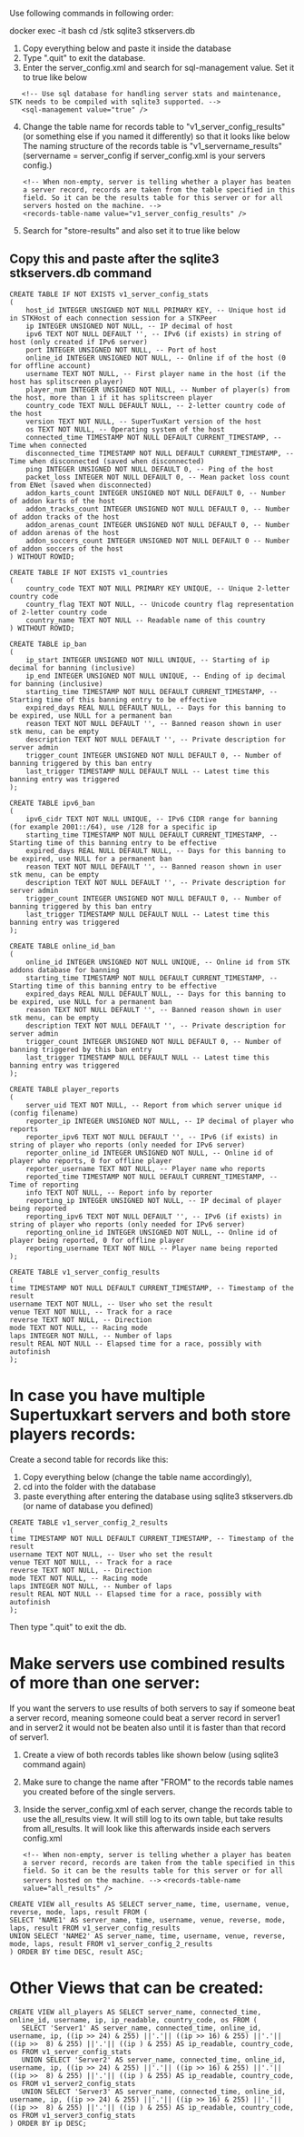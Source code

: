 Use following commands in following order:

docker exec -it <supertuxkart container name> bash
cd /stk
sqlite3 stkservers.db

1) Copy everything below and paste it inside the database
2) Type ".quit" to exit the database.
3) Enter the server_config.xml and search for sql-management value. Set it to true like below
 ```
    <!-- Use sql database for handling server stats and maintenance, STK needs to be compiled with sqlite3 supported. -->
    <sql-management value="true" />
 ```
4) Change the table name for records table to "v1_server_config_results" (or something else if you named it differently) so that it looks like below
   The naming structure of the records table is "v1_servername_results"  (servername = server_config if server_config.xml is your servers config.)

    ```
    <!-- When non-empty, server is telling whether a player has beaten a server record, records are taken from the table specified in this field. So it can be the results table for this server or for all servers hosted on the machine. -->
    <records-table-name value="v1_server_config_results" />
    ```
5) Search for "store-results" and also set it to true like below

    <!-- When true, stores race results in a separate table for each server. -->
    <store-results value="true" />

## Copy this and paste after the sqlite3 stkservers.db command

```
CREATE TABLE IF NOT EXISTS v1_server_config_stats
(
    host_id INTEGER UNSIGNED NOT NULL PRIMARY KEY, -- Unique host id in STKHost of each connection session for a STKPeer
    ip INTEGER UNSIGNED NOT NULL, -- IP decimal of host
    ipv6 TEXT NOT NULL DEFAULT '', -- IPv6 (if exists) in string of host (only created if IPv6 server)
    port INTEGER UNSIGNED NOT NULL, -- Port of host
    online_id INTEGER UNSIGNED NOT NULL, -- Online if of the host (0 for offline account)
    username TEXT NOT NULL, -- First player name in the host (if the host has splitscreen player)
    player_num INTEGER UNSIGNED NOT NULL, -- Number of player(s) from the host, more than 1 if it has splitscreen player
    country_code TEXT NULL DEFAULT NULL, -- 2-letter country code of the host
    version TEXT NOT NULL, -- SuperTuxKart version of the host
    os TEXT NOT NULL, -- Operating system of the host
    connected_time TIMESTAMP NOT NULL DEFAULT CURRENT_TIMESTAMP, -- Time when connected
    disconnected_time TIMESTAMP NOT NULL DEFAULT CURRENT_TIMESTAMP, -- Time when disconnected (saved when disconnected)
    ping INTEGER UNSIGNED NOT NULL DEFAULT 0, -- Ping of the host
    packet_loss INTEGER NOT NULL DEFAULT 0, -- Mean packet loss count from ENet (saved when disconnected)
    addon_karts_count INTEGER UNSIGNED NOT NULL DEFAULT 0, -- Number of addon karts of the host
    addon_tracks_count INTEGER UNSIGNED NOT NULL DEFAULT 0, -- Number of addon tracks of the host
    addon_arenas_count INTEGER UNSIGNED NOT NULL DEFAULT 0, -- Number of addon arenas of the host
    addon_soccers_count INTEGER UNSIGNED NOT NULL DEFAULT 0 -- Number of addon soccers of the host
) WITHOUT ROWID;

CREATE TABLE IF NOT EXISTS v1_countries
(
    country_code TEXT NOT NULL PRIMARY KEY UNIQUE, -- Unique 2-letter country code
    country_flag TEXT NOT NULL, -- Unicode country flag representation of 2-letter country code
    country_name TEXT NOT NULL -- Readable name of this country
) WITHOUT ROWID;

CREATE TABLE ip_ban
(
    ip_start INTEGER UNSIGNED NOT NULL UNIQUE, -- Starting of ip decimal for banning (inclusive)
    ip_end INTEGER UNSIGNED NOT NULL UNIQUE, -- Ending of ip decimal for banning (inclusive)
    starting_time TIMESTAMP NOT NULL DEFAULT CURRENT_TIMESTAMP, -- Starting time of this banning entry to be effective
    expired_days REAL NULL DEFAULT NULL, -- Days for this banning to be expired, use NULL for a permanent ban
    reason TEXT NOT NULL DEFAULT '', -- Banned reason shown in user stk menu, can be empty
    description TEXT NOT NULL DEFAULT '', -- Private description for server admin
    trigger_count INTEGER UNSIGNED NOT NULL DEFAULT 0, -- Number of banning triggered by this ban entry
    last_trigger TIMESTAMP NULL DEFAULT NULL -- Latest time this banning entry was triggered
);

CREATE TABLE ipv6_ban
(
    ipv6_cidr TEXT NOT NULL UNIQUE, -- IPv6 CIDR range for banning (for example 2001::/64), use /128 for a specific ip
    starting_time TIMESTAMP NOT NULL DEFAULT CURRENT_TIMESTAMP, -- Starting time of this banning entry to be effective
    expired_days REAL NULL DEFAULT NULL, -- Days for this banning to be expired, use NULL for a permanent ban
    reason TEXT NOT NULL DEFAULT '', -- Banned reason shown in user stk menu, can be empty
    description TEXT NOT NULL DEFAULT '', -- Private description for server admin
    trigger_count INTEGER UNSIGNED NOT NULL DEFAULT 0, -- Number of banning triggered by this ban entry
    last_trigger TIMESTAMP NULL DEFAULT NULL -- Latest time this banning entry was triggered
);

CREATE TABLE online_id_ban
(
    online_id INTEGER UNSIGNED NOT NULL UNIQUE, -- Online id from STK addons database for banning
    starting_time TIMESTAMP NOT NULL DEFAULT CURRENT_TIMESTAMP, -- Starting time of this banning entry to be effective
    expired_days REAL NULL DEFAULT NULL, -- Days for this banning to be expired, use NULL for a permanent ban
    reason TEXT NOT NULL DEFAULT '', -- Banned reason shown in user stk menu, can be empty
    description TEXT NOT NULL DEFAULT '', -- Private description for server admin
    trigger_count INTEGER UNSIGNED NOT NULL DEFAULT 0, -- Number of banning triggered by this ban entry
    last_trigger TIMESTAMP NULL DEFAULT NULL -- Latest time this banning entry was triggered
);

CREATE TABLE player_reports
(
    server_uid TEXT NOT NULL, -- Report from which server unique id (config filename)
    reporter_ip INTEGER UNSIGNED NOT NULL, -- IP decimal of player who reports
    reporter_ipv6 TEXT NOT NULL DEFAULT '', -- IPv6 (if exists) in string of player who reports (only needed for IPv6 server)
    reporter_online_id INTEGER UNSIGNED NOT NULL, -- Online id of player who reports, 0 for offline player
    reporter_username TEXT NOT NULL, -- Player name who reports
    reported_time TIMESTAMP NOT NULL DEFAULT CURRENT_TIMESTAMP, -- Time of reporting
    info TEXT NOT NULL, -- Report info by reporter
    reporting_ip INTEGER UNSIGNED NOT NULL, -- IP decimal of player being reported
    reporting_ipv6 TEXT NOT NULL DEFAULT '', -- IPv6 (if exists) in string of player who reports (only needed for IPv6 server)
    reporting_online_id INTEGER UNSIGNED NOT NULL, -- Online id of player being reported, 0 for offline player
    reporting_username TEXT NOT NULL -- Player name being reported
);

CREATE TABLE v1_server_config_results
(
time TIMESTAMP NOT NULL DEFAULT CURRENT_TIMESTAMP, -- Timestamp of the result
username TEXT NOT NULL, -- User who set the result
venue TEXT NOT NULL, -- Track for a race
reverse TEXT NOT NULL, -- Direction
mode TEXT NOT NULL, -- Racing mode
laps INTEGER NOT NULL, -- Number of laps
result REAL NOT NULL -- Elapsed time for a race, possibly with autofinish 
);

```
 
# In case you have multiple Supertuxkart servers and both store players records:
Create a second table for records like this:
1) Copy everything below (change the table name accordingly), 
2) cd into the folder with the database
3) paste everything after entering the database using sqlite3 stkservers.db (or name of database you defined)
 
```
CREATE TABLE v1_server_config_2_results
(
time TIMESTAMP NOT NULL DEFAULT CURRENT_TIMESTAMP, -- Timestamp of the result
username TEXT NOT NULL, -- User who set the result
venue TEXT NOT NULL, -- Track for a race
reverse TEXT NOT NULL, -- Direction
mode TEXT NOT NULL, -- Racing mode
laps INTEGER NOT NULL, -- Number of laps
result REAL NOT NULL -- Elapsed time for a race, possibly with autofinish 
);
 ```
Then type ".quit" to exit the db.

# Make servers use combined results of more than one server:
If you want the servers to use results of both servers to say if someone beat a server record, meaning someone could beat a server record in server1 and in server2 it would not be beaten also until it is faster than that record of server1. 
1) Create a view of both records tables like shown below (using sqlite3 command again) 
2) Make sure to change the name after "FROM" to the records table names you created before of the single servers.
3) Inside the server_config.xml of each server, change the records table to use the all_results view. It will still log to its own table, but take results from all_results.
It will look like this afterwards inside each servers config.xml
 

    `<!-- When non-empty, server is telling whether a player has beaten a server record, records are taken from the table specified in this field. So it can be the results table for this server or for all servers hosted on the machine. -->`
    `<records-table-name value="all_results" />`
 
```
CREATE VIEW all_results AS SELECT server_name, time, username, venue, reverse, mode, laps, result FROM (
SELECT 'NAME1' AS server_name, time, username, venue, reverse, mode, laps, result FROM v1_server_config_results
UNION SELECT 'NAME2' AS server_name, time, username, venue, reverse, mode, laps, result FROM v1_server_config_2_results
) ORDER BY time DESC, result ASC;
```

 
# Other Views that can be created:
 ```
 CREATE VIEW all_players AS SELECT server_name, connected_time, online_id, username, ip, ip_readable, country_code, os FROM (
    SELECT 'Server1' AS server_name, connected_time, online_id, username, ip, ((ip >> 24) & 255) ||'.'|| ((ip >> 16) & 255) ||'.'|| ((ip >>  8) & 255) ||'.'|| ((ip ) & 255) AS ip_readable, country_code, os FROM v1_server_config_stats
    UNION SELECT 'Server2' AS server_name, connected_time, online_id, username, ip, ((ip >> 24) & 255) ||'.'|| ((ip >> 16) & 255) ||'.'|| ((ip >>  8) & 255) ||'.'|| ((ip ) & 255) AS ip_readable, country_code, os FROM v1_server2_config_stats
    UNION SELECT 'Server3' AS server_name, connected_time, online_id, username, ip, ((ip >> 24) & 255) ||'.'|| ((ip >> 16) & 255) ||'.'|| ((ip >>  8) & 255) ||'.'|| ((ip ) & 255) AS ip_readable, country_code, os FROM v1_server3_config_stats
) ORDER BY ip DESC;
 ```
